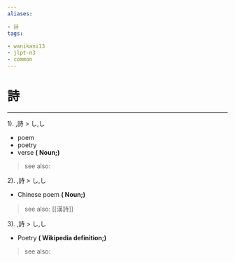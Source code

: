```yaml
---
aliases:
    
- 詩
tags:
    
- wanikani13
- jlpt-n3
- common
---
```


# 詩
---
1).
,詩 > し,し

- poem
- poetry
- verse
**( Noun;)**
> see also: 
            
2).
,詩 > し,し

- Chinese poem
**( Noun;)**
> see also:  [[漢詩]]
            
3).
,詩 > し,し

- Poetry
**( Wikipedia definition;)**
> see also: 
            